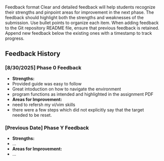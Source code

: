 Feedback format
Clear and detailed feedback will help students recognize their strengths and pinpoint areas for
improvement in the next phase. The feedback should highlight both the strengths and weaknesses
of the submission. Use bullet points to organize each item. When adding feedback to the Git
repository README file, ensure that previous feedback is retained. Append new feedback below
the existing ones with a timestamp to track progress.

## Feedback History
### [8/30/2025] Phase 0 Feedback
- **Strengths:**
- Provided guide was easy to follow
- Great intoduction on how to navigate the environment
- program functions as intended and highlighted in the assignment PDF
- **Areas for Improvement:**
- need to refersh my vi/vim skills
- there were a few steps which did not explicitly say that the target needed to be reset.
### [Previous Date] Phase Y Feedback
- **Strengths:**
- ...
- **Areas for Improvement:**
- ...

